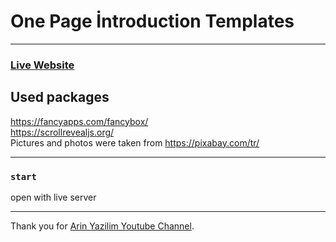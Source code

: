 # One Page İntroduction Templates

<hr/>

### [Live Website](https://hardcore-jennings-27ff34.netlify.app/)

## Used packages

https://fancyapps.com/fancybox/
<br/>
https://scrollrevealjs.org/
<br/>
Pictures and photos were taken from https://pixabay.com/tr/
<hr/>

### `start`

open with live server

<hr/>

Thank you for  [Arin Yazilim Youtube Channel](https://www.youtube.com/c/ArinYazilim/featured).